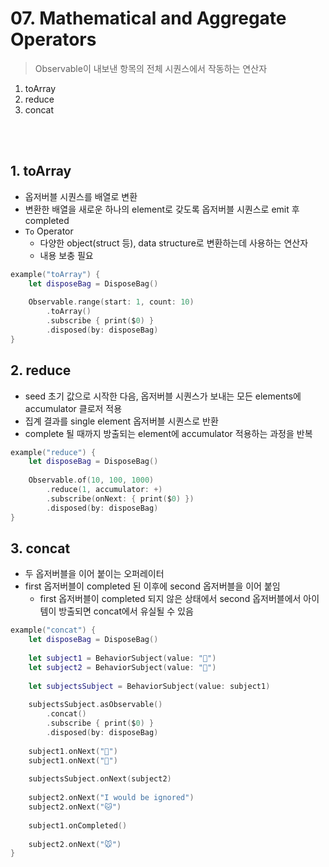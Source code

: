 # 07. Mathematical and Aggregate Operators
> Observable이 내보낸 항목의 전체 시퀀스에서 작동하는 연산자

1. toArray
2. reduce
3. concat
<br>
<br>

## 1. toArray
- 옵저버블 시퀀스를 배열로 변환
- 변환한 배열을 새로운 하나의 element로 갖도록 옵저버블 시퀀스로 emit 후 completed
- `To` Operator
    - 다양한 object(struct 등), data structure로 변환하는데 사용하는 연산자
    - 내용 보충 필요 

```swift
example("toArray") {
    let disposeBag = DisposeBag()
    
    Observable.range(start: 1, count: 10)
        .toArray()
        .subscribe { print($0) }
        .disposed(by: disposeBag)
}
```
## 2. reduce
- seed 초기 값으로 시작한 다음, 옵저버블 시퀀스가 보내는 모든 elements에 accumulator 클로저 적용
- 집계 결과를 single element 옵저버블 시퀀스로 반환
- complete 될 때까지 방출되는 element에 accumulator 적용하는 과정을 반복
```swift
example("reduce") {
    let disposeBag = DisposeBag()
    
    Observable.of(10, 100, 1000)
        .reduce(1, accumulator: +)
        .subscribe(onNext: { print($0) })
        .disposed(by: disposeBag)
}
```
## 3. concat
- 두 옵저버블을 이어 붙이는 오퍼레이터
- first 옵저버블이 completed 된 이후에 second 옵저버블을 이어 붙임
  - first 옵저버블이 completed 되지 않은 상태에서 second 옵저버블에서 아이템이 방출되면 concat에서 유실될 수 있음
```swift
example("concat") {
    let disposeBag = DisposeBag()
    
    let subject1 = BehaviorSubject(value: "🍎")
    let subject2 = BehaviorSubject(value: "🐶")
    
    let subjectsSubject = BehaviorSubject(value: subject1)
    
    subjectsSubject.asObservable()
        .concat()
        .subscribe { print($0) }
        .disposed(by: disposeBag)
    
    subject1.onNext("🍐")
    subject1.onNext("🍊")
    
    subjectsSubject.onNext(subject2)
    
    subject2.onNext("I would be ignored")
    subject2.onNext("🐱")
    
    subject1.onCompleted()
    
    subject2.onNext("🐭")
}
```